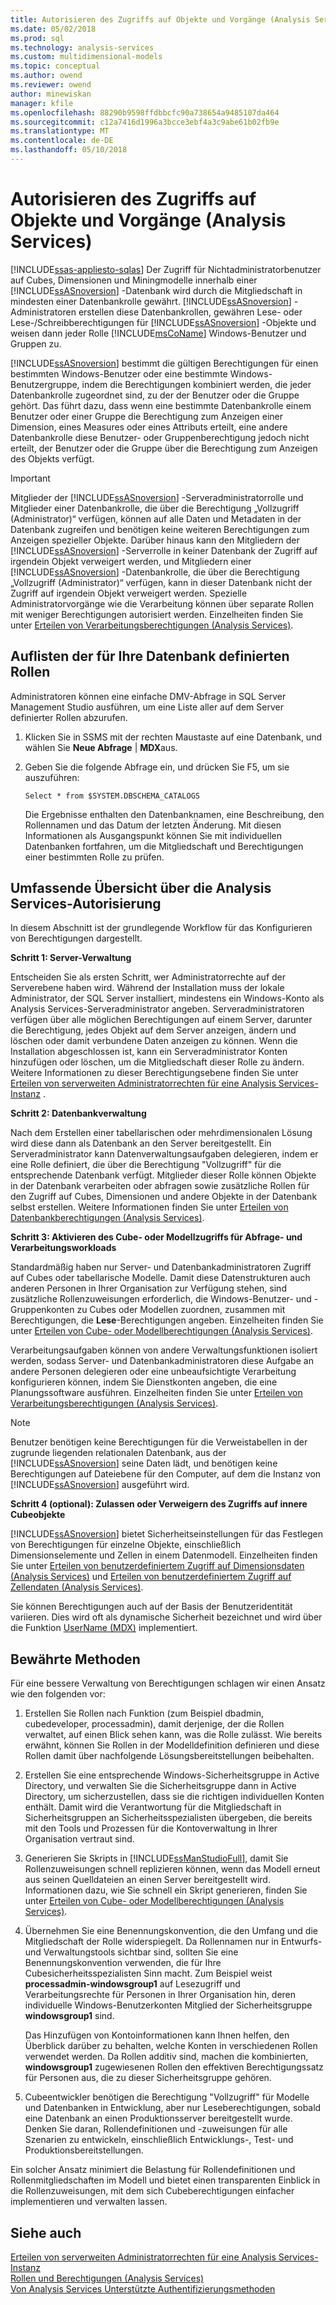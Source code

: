 ```yaml
---
title: Autorisieren des Zugriffs auf Objekte und Vorgänge (Analysis Services) | Microsoft Docs
ms.date: 05/02/2018
ms.prod: sql
ms.technology: analysis-services
ms.custom: multidimensional-models
ms.topic: conceptual
ms.author: owend
ms.reviewer: owend
author: minewiskan
manager: kfile
ms.openlocfilehash: 88290b9598ffdbbcfc90a738654a9485107da464
ms.sourcegitcommit: c12a7416d1996a3bcce3ebf4a3c9abe61b02fb9e
ms.translationtype: MT
ms.contentlocale: de-DE
ms.lasthandoff: 05/10/2018
---
```

# <a name="authorizing-access-to-objects-and-operations-analysis-services"></a>Autorisieren des Zugriffs auf Objekte und Vorgänge (Analysis Services)
[!INCLUDE[ssas-appliesto-sqlas](../../includes/ssas-appliesto-sqlas.md)]
  Der Zugriff für Nichtadministratorbenutzer auf Cubes, Dimensionen und Miningmodelle innerhalb einer [!INCLUDE[ssASnoversion](../../includes/ssasnoversion-md.md)] -Datenbank wird durch die Mitgliedschaft in mindesten einer Datenbankrolle gewährt. [!INCLUDE[ssASnoversion](../../includes/ssasnoversion-md.md)] -Administratoren erstellen diese Datenbankrollen, gewähren Lese- oder Lese-/Schreibberechtigungen für [!INCLUDE[ssASnoversion](../../includes/ssasnoversion-md.md)] -Objekte und weisen dann jeder Rolle [!INCLUDE[msCoName](../../includes/msconame-md.md)] Windows-Benutzer und Gruppen zu.  
  
 [!INCLUDE[ssASnoversion](../../includes/ssasnoversion-md.md)] bestimmt die gültigen Berechtigungen für einen bestimmten Windows-Benutzer oder eine bestimmte Windows-Benutzergruppe, indem die Berechtigungen kombiniert werden, die jeder Datenbankrolle zugeordnet sind, zu der der Benutzer oder die Gruppe gehört. Das führt dazu, dass wenn eine bestimmte Datenbankrolle einem Benutzer oder einer Gruppe die Berechtigung zum Anzeigen einer Dimension, eines Measures oder eines Attributs erteilt, eine andere Datenbankrolle diese Benutzer- oder Gruppenberechtigung jedoch nicht erteilt, der Benutzer oder die Gruppe über die Berechtigung zum Anzeigen des Objekts verfügt.  
  
> [!IMPORTANT]  
>  Mitglieder der [!INCLUDE[ssASnoversion](../../includes/ssasnoversion-md.md)] -Serveradministratorrolle und Mitglieder einer Datenbankrolle, die über die Berechtigung „Vollzugriff (Administrator)“ verfügen, können auf alle Daten und Metadaten in der Datenbank zugreifen und benötigen keine weiteren Berechtigungen zum Anzeigen spezieller Objekte. Darüber hinaus kann den Mitgliedern der [!INCLUDE[ssASnoversion](../../includes/ssasnoversion-md.md)] -Serverrolle in keiner Datenbank der Zugriff auf irgendein Objekt verweigert werden, und Mitgliedern einer [!INCLUDE[ssASnoversion](../../includes/ssasnoversion-md.md)] -Datenbankrolle, die über die Berechtigung „Vollzugriff (Administrator)“ verfügen, kann in dieser Datenbank nicht der Zugriff auf irgendein Objekt verweigert werden. Spezielle Administratorvorgänge wie die Verarbeitung können über separate Rollen mit weniger Berechtigungen autorisiert werden. Einzelheiten finden Sie unter [Erteilen von Verarbeitungsberechtigungen &#40;Analysis Services&#41;](../../analysis-services/multidimensional-models/grant-process-permissions-analysis-services.md).  
  
## <a name="list-roles-defined-for-your-database"></a>Auflisten der für Ihre Datenbank definierten Rollen  
 Administratoren können eine einfache DMV-Abfrage in SQL Server Management Studio ausführen, um eine Liste aller auf dem Server definierter Rollen abzurufen.  
  
1.  Klicken Sie in SSMS mit der rechten Maustaste auf eine Datenbank, und wählen Sie **Neue Abfrage** | **MDX**aus.  
  
2.  Geben Sie die folgende Abfrage ein, und drücken Sie F5, um sie auszuführen:  
  
    ```  
    Select * from $SYSTEM.DBSCHEMA_CATALOGS  
    ```  
  
     Die Ergebnisse enthalten den Datenbanknamen, eine Beschreibung, den Rollennamen und das Datum der letzten Änderung. Mit diesen Informationen als Ausgangspunkt können Sie mit individuellen Datenbanken fortfahren, um die Mitgliedschaft und Berechtigungen einer bestimmten Rolle zu prüfen.  
  
## <a name="top-down-overview-of-analysis-services-authorization"></a>Umfassende Übersicht über die Analysis Services-Autorisierung  
 In diesem Abschnitt ist der grundlegende Workflow für das Konfigurieren von Berechtigungen dargestellt.  
  
 **Schritt 1: Server-Verwaltung**  
  
 Entscheiden Sie als ersten Schritt, wer Administratorrechte auf der Serverebene haben wird. Während der Installation muss der lokale Administrator, der SQL Server installiert, mindestens ein Windows-Konto als Analysis Services-Serveradministrator angeben. Serveradministratoren verfügen über alle möglichen Berechtigungen auf einem Server, darunter die Berechtigung, jedes Objekt auf dem Server anzeigen, ändern und löschen oder damit verbundene Daten anzeigen zu können. Wenn die Installation abgeschlossen ist, kann ein Serveradministrator Konten hinzufügen oder löschen, um die Mitgliedschaft dieser Rolle zu ändern. Weitere Informationen zu dieser Berechtigungsebene finden Sie unter [Erteilen von serverweiten Administratorrechten für eine Analysis Services-Instanz](../../analysis-services/instances/grant-server-admin-rights-to-an-analysis-services-instance.md) .  
  
 **Schritt 2: Datenbankverwaltung**  
  
 Nach dem Erstellen einer tabellarischen oder mehrdimensionalen Lösung wird diese dann als Datenbank an den Server bereitgestellt. Ein Serveradministrator kann Datenverwaltungsaufgaben delegieren, indem er eine Rolle definiert, die über die Berechtigung "Vollzugriff" für die entsprechende Datenbank verfügt. Mitglieder dieser Rolle können Objekte in der Datenbank verarbeiten oder abfragen sowie zusätzliche Rollen für den Zugriff auf Cubes, Dimensionen und andere Objekte in der Datenbank selbst erstellen. Weitere Informationen finden Sie unter [Erteilen von Datenbankberechtigungen &#40;Analysis Services&#41;](../../analysis-services/multidimensional-models/grant-database-permissions-analysis-services.md).  
  
 **Schritt 3: Aktivieren des Cube- oder Modellzugriffs für Abfrage- und Verarbeitungsworkloads**  
  
 Standardmäßig haben nur Server- und Datenbankadministratoren Zugriff auf Cubes oder tabellarische Modelle. Damit diese Datenstrukturen auch anderen Personen in Ihrer Organisation zur Verfügung stehen, sind zusätzliche Rollenzuweisungen erforderlich, die Windows-Benutzer- und -Gruppenkonten zu Cubes oder Modellen zuordnen, zusammen mit Berechtigungen, die **Lese**-Berechtigungen angeben. Einzelheiten finden Sie unter [Erteilen von Cube- oder Modellberechtigungen &#40;Analysis Services&#41;](../../analysis-services/multidimensional-models/grant-cube-or-model-permissions-analysis-services.md).  
  
 Verarbeitungsaufgaben können von andere Verwaltungsfunktionen isoliert werden, sodass Server- und Datenbankadministratoren diese Aufgabe an andere Personen delegieren oder eine unbeaufsichtigte Verarbeitung konfigurieren können, indem Sie Dienstkonten angeben, die eine Planungssoftware ausführen. Einzelheiten finden Sie unter [Erteilen von Verarbeitungsberechtigungen &#40;Analysis Services&#41;](../../analysis-services/multidimensional-models/grant-process-permissions-analysis-services.md).  
  
> [!NOTE]  
>  Benutzer benötigen keine Berechtigungen für die Verweistabellen in der zugrunde liegenden relationalen Datenbank, aus der [!INCLUDE[ssASnoversion](../../includes/ssasnoversion-md.md)] seine Daten lädt, und benötigen keine Berechtigungen auf Dateiebene für den Computer, auf dem die Instanz von [!INCLUDE[ssASnoversion](../../includes/ssasnoversion-md.md)] ausgeführt wird.  
  
 **Schritt 4 (optional): Zulassen oder Verweigern des Zugriffs auf innere Cubeobjekte**  
  
 [!INCLUDE[ssASnoversion](../../includes/ssasnoversion-md.md)] bietet Sicherheitseinstellungen für das Festlegen von Berechtigungen für einzelne Objekte, einschließlich Dimensionselemente und Zellen in einem Datenmodell. Einzelheiten finden Sie unter [Erteilen von benutzerdefiniertem Zugriff auf Dimensionsdaten &#40;Analysis Services&#41;](../../analysis-services/multidimensional-models/grant-custom-access-to-dimension-data-analysis-services.md) und [Erteilen von benutzerdefiniertem Zugriff auf Zellendaten &#40;Analysis Services&#41;](../../analysis-services/multidimensional-models/grant-custom-access-to-cell-data-analysis-services.md).  
  
 Sie können Berechtigungen auch auf der Basis der Benutzeridentität variieren. Dies wird oft als dynamische Sicherheit bezeichnet und wird über die Funktion [UserName &#40;MDX&#41;](../../mdx/username-mdx.md) implementiert.  
  
## <a name="best-practices"></a>Bewährte Methoden  
 Für eine bessere Verwaltung von Berechtigungen schlagen wir einen Ansatz wie den folgenden vor:  
  
1.  Erstellen Sie Rollen nach Funktion (zum Beispiel dbadmin, cubedeveloper, processadmin), damit derjenige, der die Rollen verwaltet, auf einen Blick sehen kann, was die Rolle zulässt. Wie bereits erwähnt, können Sie Rollen in der Modelldefinition definieren und diese Rollen damit über nachfolgende Lösungsbereitstellungen beibehalten.  
  
2.  Erstellen Sie eine entsprechende Windows-Sicherheitsgruppe in Active Directory, und verwalten Sie die Sicherheitsgruppe dann in Active Directory, um sicherzustellen, dass sie die richtigen individuellen Konten enthält. Damit wird die Verantwortung für die Mitgliedschaft in Sicherheitsgruppen an Sicherheitsspezialisten übergeben, die bereits mit den Tools und Prozessen für die Kontoverwaltung in Ihrer Organisation vertraut sind.  
  
3.  Generieren Sie Skripts in [!INCLUDE[ssManStudioFull](../../includes/ssmanstudiofull-md.md)], damit Sie Rollenzuweisungen schnell replizieren können, wenn das Modell erneut aus seinen Quelldateien an einen Server bereitgestellt wird. Informationen dazu, wie Sie schnell ein Skript generieren, finden Sie unter [Erteilen von Cube- oder Modellberechtigungen &#40;Analysis Services&#41;](../../analysis-services/multidimensional-models/grant-cube-or-model-permissions-analysis-services.md).  
  
4.  Übernehmen Sie eine Benennungskonvention, die den Umfang und die Mitgliedschaft der Rolle widerspiegelt. Da Rollennamen nur in Entwurfs- und Verwaltungstools sichtbar sind, sollten Sie eine Benennungskonvention verwenden, die für Ihre Cubesicherheitsspezialisten Sinn macht. Zum Beispiel weist **processadmin-windowsgroup1** auf Lesezugriff und Verarbeitungsrechte für Personen in Ihrer Organisation hin, deren individuelle Windows-Benutzerkonten Mitglied der Sicherheitsgruppe **windowsgroup1** sind.  
  
     Das Hinzufügen von Kontoinformationen kann Ihnen helfen, den Überblick darüber zu behalten, welche Konten in verschiedenen Rollen verwendet werden. Da Rollen additiv sind, machen die kombinierten, **windowsgroup1** zugewiesenen Rollen den effektiven Berechtigungssatz für Personen aus, die zu dieser Sicherheitsgruppe gehören.  
  
5.  Cubeentwickler benötigen die Berechtigung "Vollzugriff" für Modelle und Datenbanken in Entwicklung, aber nur Leseberechtigungen, sobald eine Datenbank an einen Produktionsserver bereitgestellt wurde. Denken Sie daran, Rollendefinitionen und -zuweisungen für alle Szenarien zu entwickeln, einschließlich Entwicklungs-, Test- und Produktionsbereitstellungen.  
  
 Ein solcher Ansatz minimiert die Belastung für Rollendefinitionen und Rollenmitgliedschaften im Modell und bietet einen transparenten Einblick in die Rollenzuweisungen, mit dem sich Cubeberechtigungen einfacher implementieren und verwalten lassen.  
  
## <a name="see-also"></a>Siehe auch  
 [Erteilen von serverweiten Administratorrechten für eine Analysis Services-Instanz](../../analysis-services/instances/grant-server-admin-rights-to-an-analysis-services-instance.md)   
 [Rollen und Berechtigungen &#40;Analysis Services&#41;](../../analysis-services/multidimensional-models/roles-and-permissions-analysis-services.md)   
 [Von Analysis Services Unterstützte Authentifizierungsmethoden](../../analysis-services/instances/authentication-methodologies-supported-by-analysis-services.md)  
  
  
